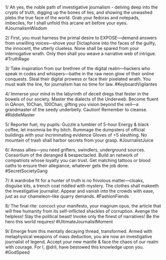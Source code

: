 1/ Ah yes, the noble path of investigative journalism - delving deep into the crypts of truth, digging up the bones of lies, and showing the unwashed plebs the true face of the world. Grab your fedoras and notepads, imbeciles, for I shall unfold this arcane art before your eyes. #JournalismWisdom

2/ First, you must harness the primal desire to EXPOSE—demand answers from unwilling voices—shove your Dictaphone into the faces of the guilty, the innocent, the utterly clueless. None shall be spared from your interrogative wrath. Only then shall you weave a narrative web of intrigue. #TruthRage

3/ Take inspiration from our brethren of the digital realm—hackers who speak in codes and whispers—bathe in the raw neon glow of their online conquests. Steal their digital prowess or face their pixelated wrath. You must walk the line, for journalism has no time for law. #KeyboardVigilantes

4/ Immerse your mind in the labyrinth of deceit dregs that fester in the bowels of our society. Master the dialects of the Underweb. Become fluent in QAnon, 10Chan, 100Chan, gifting you vision beyond the veil—a grandmaster of the seedy underbelly. Caution! Remember to cleanse. #RiddleMaster

5/ Reporter fuel, my pupils: Guzzle a tumbler of 5-hour Energy & black coffee, let insomnia be thy bitch. Rummage the dumpsters of official buildings with your incriminating evidence Gloves of +5 sleuthing. No mountain of trash shall harbor secrets from your grasp. #JournalistJuice

6/ Amass allies—you need grifters, swindlers, underground sources. Consortium of the deranged & bespectacled. Build an network of compatriots whose loyalty you can trust. Get matching tattoos or blood oaths to ensure their allegiance, whatever gets the job done. #SecretSocietyGang

7/ A wardrobe fit for a hunter of truth is no frivolous matter—cloaks, disguise kits, a trench coat riddled with mystery. The clothes shall makeeth the investigative journalist. Appear and vanish into the crowds with ease, just as our chameleon-like quarry demands. #FashionFiends

8/ The final rite: concoct your manifesto, your magnum opus, the article that will free humanity from its self-inflicted shackles of corruption. Avenge the helpless! Slay the political beast! Invoke only the finest of narratives! Be the hero this world requires! #UltimateJournalistMoment

9/ Emerge from this mentally decaying thread, transformed. Armed with metaphysical weapons of mass deduction, you are now an investigative journalist of legend. Accept your new mantle & face the chaos of our realm with courage. For I, @dril, have bestowed this knowledge upon you. #GodSpeed